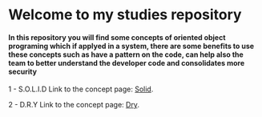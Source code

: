 # Welcome to my studies repository

#### In this repository you will find some concepts of oriented object programing which if applyed in a system, there are some benefits to use these concepts such as have a pattern on the code, can help also the team to better understand the developer code and consolidates more security

1 - S.O.L.I.D Link to the concept page: [Solid](https://github.com/felipe-campanhol/Studies/tree/master/src/main/java/studies/oop/solid). 

2 - D.R.Y Link to the concept page: [Dry](https://github.com/felipe-campanhol/Studies/tree/master/src/main/java/studies/oop/dry). 

